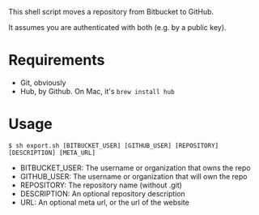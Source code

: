 This shell script moves a repository from Bitbucket to GitHub.

It assumes you are authenticated with both (e.g. by a public key).

# Requirements
* Git, obviously
* Hub, by Github. On Mac, it's `brew install hub`

# Usage
```
$ sh export.sh [BITBUCKET_USER] [GITHUB_USER] [REPOSITORY] [DESCRIPTION] [META_URL]
```
* BITBUCKET_USER: The username or organization that owns the repo
* GITHUB_USER: The username or organization that will own the repo
* REPOSITORY: The repository name (without .git)
* DESCRIPTION: An optional repository description
* URL: An optional meta url, or the url of the website
